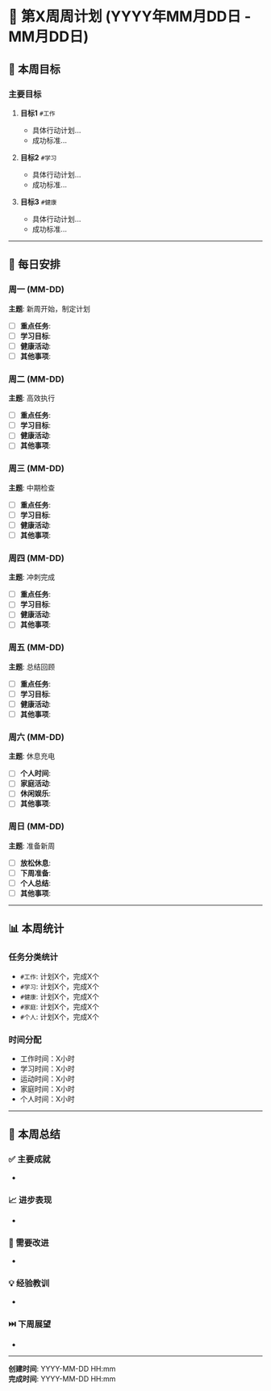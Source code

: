 # 📅 第X周周计划 (YYYY年MM月DD日 - MM月DD日)

## 🎯 本周目标

### 主要目标
1. **目标1** `#工作`
   - 具体行动计划...
   - 成功标准...

2. **目标2** `#学习`
   - 具体行动计划...
   - 成功标准...

3. **目标3** `#健康`
   - 具体行动计划...
   - 成功标准...

---

## 📅 每日安排

### 周一 (MM-DD)
**主题**: 新周开始，制定计划
- [ ] **重点任务**: 
- [ ] **学习目标**: 
- [ ] **健康活动**: 
- [ ] **其他事项**: 

### 周二 (MM-DD)
**主题**: 高效执行
- [ ] **重点任务**: 
- [ ] **学习目标**: 
- [ ] **健康活动**: 
- [ ] **其他事项**: 

### 周三 (MM-DD)
**主题**: 中期检查
- [ ] **重点任务**: 
- [ ] **学习目标**: 
- [ ] **健康活动**: 
- [ ] **其他事项**: 

### 周四 (MM-DD)
**主题**: 冲刺完成
- [ ] **重点任务**: 
- [ ] **学习目标**: 
- [ ] **健康活动**: 
- [ ] **其他事项**: 

### 周五 (MM-DD)
**主题**: 总结回顾
- [ ] **重点任务**: 
- [ ] **学习目标**: 
- [ ] **健康活动**: 
- [ ] **其他事项**: 

### 周六 (MM-DD)
**主题**: 休息充电
- [ ] **个人时间**: 
- [ ] **家庭活动**: 
- [ ] **休闲娱乐**: 
- [ ] **其他事项**: 

### 周日 (MM-DD)
**主题**: 准备新周
- [ ] **放松休息**: 
- [ ] **下周准备**: 
- [ ] **个人总结**: 
- [ ] **其他事项**: 

---

## 📊 本周统计

### 任务分类统计
- `#工作`: 计划X个，完成X个
- `#学习`: 计划X个，完成X个
- `#健康`: 计划X个，完成X个
- `#家庭`: 计划X个，完成X个
- `#个人`: 计划X个，完成X个

### 时间分配
- 工作时间：X小时
- 学习时间：X小时
- 运动时间：X小时
- 家庭时间：X小时
- 个人时间：X小时

---

## 🌟 本周总结

### ✅ 主要成就
- 

### 📈 进步表现
- 

### 🔄 需要改进
- 

### 💡 经验教训
- 

### ⏭️ 下周展望
- 

---

**创建时间**: YYYY-MM-DD HH:mm  
**完成时间**: YYYY-MM-DD HH:mm
